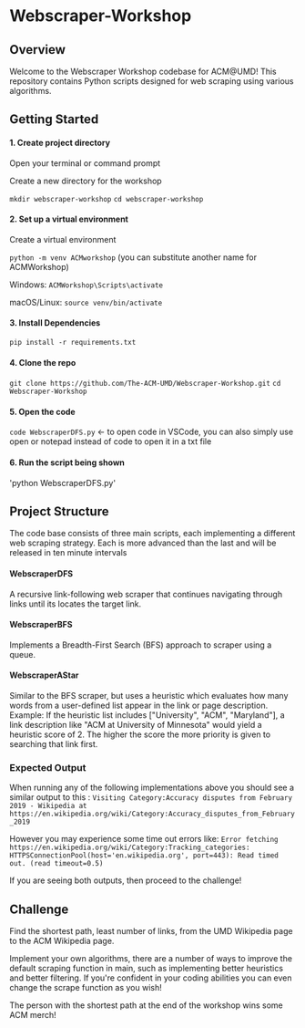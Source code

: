 # Webscraper-Workshop

## Overview
Welcome to the Webscraper Workshop codebase for ACM@UMD! This repository contains Python scripts designed for web scraping using various algorithms.

## Getting Started
#### 1. Create project directory
Open your terminal or command prompt

Create a new directory for the workshop

`mkdir webscraper-workshop`
`cd webscraper-workshop`

#### 2. Set up a virtual environment
Create a virtual environment 

`python -m venv ACMworkshop` (you can substitute another name for ACMWorkshop)

Windows: `ACMWorkshop\Scripts\activate`

macOS/Linux: `source venv/bin/activate`

#### 3. Install Dependencies
`pip install -r requirements.txt`

#### 4. Clone the repo
`git clone https://github.com/The-ACM-UMD/Webscraper-Workshop.git`
`cd Webscraper-Workshop`

#### 5. Open the code
`code WebscraperDFS.py` <- to open code in VSCode, you can also simply use open or notepad instead of code to open it in a txt file

#### 6. Run the script being shown
'python WebscraperDFS.py'

## Project Structure
The code base consists of three main scripts, each implementing a different web scraping strategy. Each is more advanced than the last and will be released in ten minute intervals
#### WebscraperDFS
A recursive link-following web scraper that continues navigating through links until its locates the target link. 
#### WebscraperBFS 
Implements a Breadth-First Search (BFS) approach to scraper using a queue.
#### WebscraperAStar
Similar to the BFS scraper, but uses a heuristic which evaluates how many words from a user-defined list appear in the link or page description.
Example: If the heuristic list includes ["University", "ACM", "Maryland"], a link description like "ACM at University of Minnesota" would yield a heuristic score of 2. The higher the score the more priority is given to searching that link first.

### Expected Output
When running any of the following implementations above you should see a similar output to this :
`Visiting Category:Accuracy disputes from February 2019 - Wikipedia at https://en.wikipedia.org/wiki/Category:Accuracy_disputes_from_February_2019`

However you may experience some time out errors like: 
`Error fetching https://en.wikipedia.org/wiki/Category:Tracking_categories: HTTPSConnectionPool(host='en.wikipedia.org', port=443): Read timed out. (read timeout=0.5)`

If you are seeing both outputs, then proceed to the challenge!

## Challenge
Find the shortest path, least number of links, from the UMD Wikipedia page to the ACM Wikipedia page.

Implement your own algorithms, there are a number of ways to improve the default scraping function in main, such as implementing better heuristics and better filtering. If you're confident in your coding abilities you can even change the scrape function as you wish!

The person with the shortest path at the end of the workshop wins some ACM merch!
